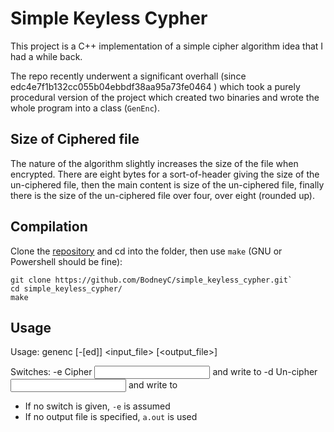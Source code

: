 # Simple Keyless Cypher

This project is a C++ implementation of a simple cipher algorithm idea that I had a while back.

The repo recently underwent a significant overhall (since edc4e7f1b132cc055b04ebbdf38aa95a73fe0464 ) which took a purely procedural version of the project which created two binaries and wrote the whole program into a class (`GenEnc`).

## Size of Ciphered file

The nature of the algorithm slightly increases the size of the file when encrypted. There are eight bytes for a sort-of-header giving the size of the un-ciphered file, then the main content is size of the un-ciphered file, finally there is the size of the un-ciphered file over four, over eight (rounded up).

## Compilation

Clone the [repository](https://github.com/BodneyC/simple_keyless_cypher.git) and cd into the folder, then use `make` (GNU or Powershell should be fine):

```
git clone https://github.com/BodneyC/simple_keyless_cypher.git`
cd simple_keyless_cypher/
make
```
## Usage

Usage:
	genenc [-[ed]] <input_file> [<output_file>]

Switches:
    -e  Cipher <input file> and write to <output file>
    -d  Un-cipher <input file> and write to <output file>

- If no switch is given, `-e` is assumed
- If no output file is specified, `a.out` is used
